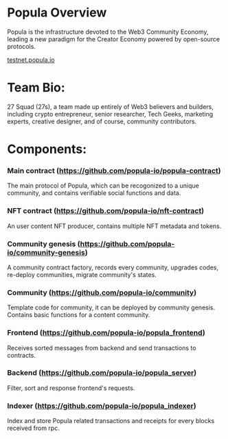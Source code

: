 # Popula Overview
Popula is the infrastructure devoted to the Web3 Community Economy, leading a new paradigm for the Creator Economy powered by open-source protocols.

[testnet.popula.io](https://testnet.popula.io)

# Team Bio: 
27 Squad (27s), a team made up entirely of Web3 believers and builders, including crypto entrepreneur, senior researcher, Tech Geeks, marketing experts, creative designer, and of course, community contributors.

# Components:
### Main contract (https://github.com/popula-io/popula-contract)

The main protocol of Popula, which can be recogonized to a unique community, and contains verifiable social functions and data.


### NFT contract (https://github.com/popula-io/nft-contract)

An user content NFT producer, contains multiple NFT metadata and tokens.

### Community genesis (https://github.com/popula-io/community-genesis)

A community contract factory, records every community, upgrades codes, re-deploy communities, migrate community's states.

### Community (https://github.com/popula-io/community)

Template code for community, it can be deployed by community genesis. Contains basic functions for a content community.

### Frontend (https://github.com/popula-io/popula_frontend)

Receives sorted messages from backend and send transactions to contracts.

### Backend (https://github.com/popula-io/popula_server)

Filter, sort and response frontend's requests. 

### Indexer (https://github.com/popula-io/popula_indexer)

Index and store Popula related transactions and receipts for every blocks received from rpc. 


